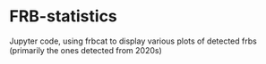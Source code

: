 # FRB-statistics
Jupyter code, using frbcat to display various plots of detected frbs (primarily the ones detected from 2020s)
